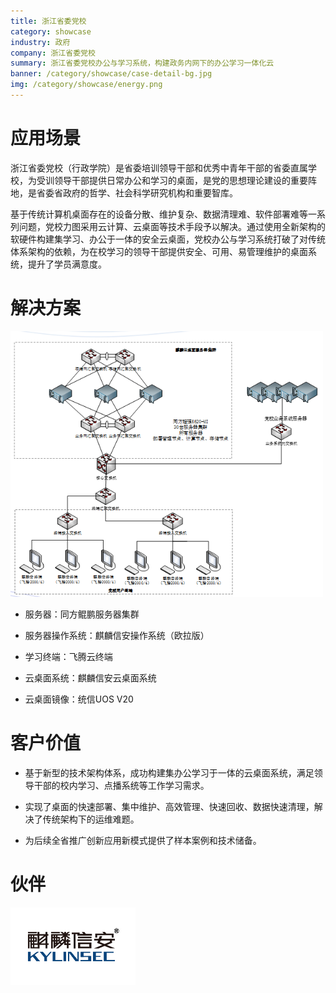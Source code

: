 ```yaml
---
title: 浙江省委党校
category: showcase
industry: 政府
company: 浙江省委党校
summary: 浙江省委党校办公与学习系统，构建政务内网下的办公学习一体化云
banner: /category/showcase/case-detail-bg.jpg
img: /category/showcase/energy.png
---
```


# 应用场景

浙江省委党校（行政学院）是省委培训领导干部和优秀中青年干部的省委直属学校，为受训领导干部提供日常办公和学习的桌面，是党的思想理论建设的重要阵地，是省委省政府的哲学、社会科学研究机构和重要智库。

基于传统计算机桌面存在的设备分散、维护复杂、数据清理难、软件部署难等一系列问题，党校力图采用云计算、云桌面等技术手段予以解决。通过使用全新架构的软硬件构建集学习、办公于一体的安全云桌面，党校办公与学习系统打破了对传统体系架构的依赖，为在校学习的领导干部提供安全、可用、易管理维护的桌面系统，提升了学员满意度。

# 解决方案

<img src="./media/image1.png" width="500" >

-   服务器：同方鲲鹏服务器集群

-   服务器操作系统：麒麟信安操作系统（欧拉版）

-   学习终端：飞腾云终端

-   云桌面系统：麒麟信安云桌面系统

-   云桌面镜像：统信UOS V20



# 客户价值

-   基于新型的技术架构体系，成功构建集办公学习于一体的云桌面系统，满足领导干部的校内学习、点播系统等工作学习需求。

-   实现了桌面的快速部署、集中维护、高效管理、快速回收、数据快速清理，解决了传统架构下的运维难题。

-   为后续全省推广创新应用新模式提供了样本案例和技术储备。

# 伙伴

<img src="./media/image2.png" width="200" >
